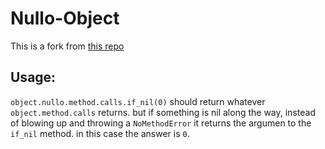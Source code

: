# Nullo-Object

This is a fork from [this repo](https://github.com/alfredox/nullo-object)

## Usage:

`object.nullo.method.calls.if_nil(0)` should return whatever `object.method.calls` returns.
but if something is nil along the way, instead of blowing up and throwing a `NoMethodError` it returns the argumen to the `if_nil` method.
in this case the answer is `0`.
